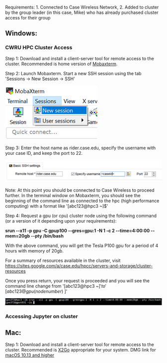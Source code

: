 Requirements: 1. Connected to Case Wireless Network, 2. Added to cluster by the group leader (in this case, Mike) who has already purchased cluster access for their group

## Windows:

### CWRU HPC Cluster Access
Step 1: Download and install a client-server tool for remote access to the cluster. Recommended is home version of [Mobaxterm](https://mobaxterm.mobatek.net/download.html).

Step 2: Launch Mobaxterm. Start a new SSH session using the tab 'Sessions -> New Session -> SSH'

![windowsstep2.png](https://github.com/gundeep15/tech_support/blob/master/windowsstep2.png)

Step 3: Enter the host name as rider.case.edu, specify the username with your case ID, and keep the port to 22. 

![windowsstep3.png](https://github.com/gundeep15/tech_support/blob/master/windowsstep3.png)

Note: At this point you should be connected to Case Wireless to proceed further. In the terminal window on Mobaxterm, you should see the beginning of the command line as connected to the hpc (high performance computing) with a format like '[abc123@hpc3 ~]$'

Step 4: Request a gpu (or cpu) cluster node using the following command (or a version of it depending upon your requirements): 

**srun --x11 -p gpu -C gpup100 --gres=gpu:1 -N 1 -c 2 --time=4:00:00 --mem=20gb --pty /bin/bash**

With the above command, you will get the Tesla P100 gpu for a period of 4 hours with memory of 20gb.

For a summary of resources available in the cluster, visit https://sites.google.com/a/case.edu/hpcc/servers-and-storage/cluster-resources

Once you press return, your request is proceeded and you will see the command line change from '[abc123@hpc3 ~]$' to '[abc123@gpu(node number) ~]$'

![windowsstep4.png](https://github.com/gundeep15/tech_support/blob/master/windowsstep4.png)

### Accessing Jupyter on cluster

## Mac:  
Step 1: Download and install a client-server tool for remote access to the cluster. Recommended is [X2Go](https://wiki.x2go.org/doku.php) appropriate for your system. DMG link for [macOS 10.13 and higher](https://code.x2go.org/releases/X2GoClient_latest_macosx_10_13.dmg) 

